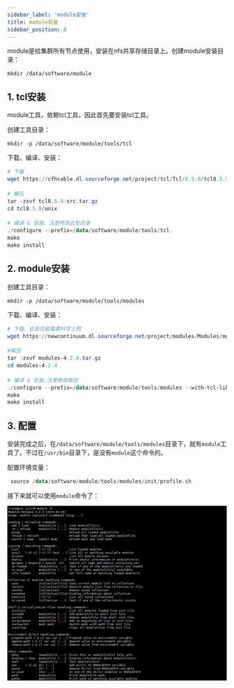 ```yaml
---
sidebar_label: 'module安装'
title: module安装
sidebar_position: 8
---
```


module是给集群所有节点使用，安装在nfs共享存储目录上。创建module安装目录：

```Shell
mkdir /data/software/module
```

## 1. tcl安装

module工具，依赖tcl工具，因此首先要安装tcl工具。

创建工具目录：

```Shell
mkdir -p /data/software/module/tools/tcl
```

下载、编译、安装：

```PowerShell
# 下载
wget https://cfhcable.dl.sourceforge.net/project/tcl/Tcl/8.5.9/tcl8.5.9-src.tar.gz

# 解压
tar -zxvf tcl8.5.9-src.tar.gz 
cd tcl8.5.9/unix 

# 编译 & 安装，注意修改此处目录
./configure --prefix=/data/software/module/tools/tcl 
make 
make install
```

## 2. module安装

创建工具目录：

```Shell
mkdir -p /data/software/module/tools/modules
```

下载、编译、安装：

```PowerShell
# 下载，此处可能需要科学上网
wget https://newcontinuum.dl.sourceforge.net/project/modules/Modules/modules-4.2.4/modules-4.2.4.tar.gz 

#解压
tar -zxvf modules-4.2.4.tar.gz 
cd modules-4.2.4 

# 编译 & 安装,注意修改路径
./configure --prefix=/data/software/module/tools/modules --with-tcl-lib=/data/software/module/tools/tcl/lib --with-tcl-inc=/data/software/module/tools/tcl/include  
make 
make install
```

## 3. 配置

安装完成之后，在`/data/software/module/tools/modules`目录下，就有`module`工具了。不过在`/usr/bin`目录下，是没有`module`这个命令的。

配置环境变量：

```PowerShell
 source /data/software/module/tools/modules/init/profile.sh
```

接下来就可以使用`module`命令了：

![img](./images/-6-1.PNG)